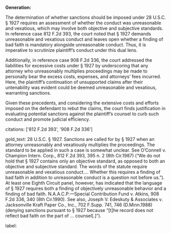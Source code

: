**Generation:**

The determination of whether sanctions should be imposed under 28 U.S.C. § 1927 requires an assessment of whether the conduct was unreasonable and vexatious, which may involve both objective and subjective standards. In reference case 812 F.2d 393, the court noted that § 1927 demands unreasonable and vexatious conduct and leaves open whether a finding of bad faith is mandatory alongside unreasonable conduct. Thus, it is imperative to scrutinize plaintiff’s conduct under this dual lens.

Additionally, in reference case 908 F.2d 336, the court addressed the liabilities for excessive costs under § 1927 by underscoring that any attorney who unreasonably multiplies proceedings may be made to personally bear the excess costs, expenses, and attorneys’ fees incurred. Here, the plaintiff’s continuation of unsupported claims after their untenability was evident could be deemed unreasonable and vexatious, warranting sanctions. 

Given these precedents, and considering the extensive costs and efforts imposed on the defendant to rebut the claims, the court finds justification in evaluating potential sanctions against the plaintiff’s counsel to curb such conduct and promote judicial efficiency.

citations: ['812 F.2d 393', '908 F.2d 336']

gold_text: 28 U.S.C. § 1927. Sanctions are called for by § 1927 when an attorney unreasonably and vexatiously multiplies the proceedings. The standard to be applied in such a case is somewhat unclear. See O’Connell v. Champion Intern. Corp., 812 F.2d 393, 395 n. 2 (8th Cir.1987) (“We do not hold that § 1927 contains only an objective standard, as opposed to both an objective and subjective standard. The words of the statute require unreasonable and vexatious conduct.... Whether this requires a finding of bad faith in addition to unreasonable conduct is a question not before us.”). At least one Eighth Circuit panel, however, has indicated that the language of § 1927 requires both a finding of objectively unreasonable behavior and a finding of bad faith. N.A.A.C.P.—Special Contribution Fund v. Atkins, 908 F.2d 336, 340 (8th Cir.1990). See also, Joseph V. Edeskuty & Associates v. Jacksonville Kraft Paper Co., Inc., 702 F.Supp. 741, 746 (D.Minn.1988) (denying sanctions pursuant to § 1927 because “[t]he record does not reflect bad faith on the part of ... counsel[.]”).

label: 